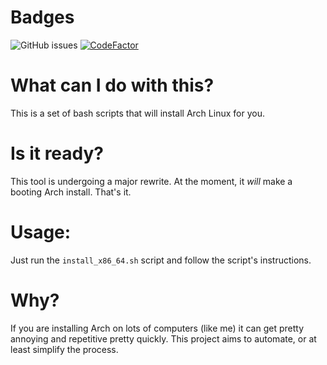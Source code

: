 # Badges
![GitHub issues](https://img.shields.io/github/issues/satcom886/arch-install)
[![CodeFactor](https://www.codefactor.io/repository/github/satcom886/arch-install/badge)](https://www.codefactor.io/repository/github/satcom886/arch-install)
# What can I do with this?
This is a set of bash scripts that will install Arch Linux for you.
# Is it ready?
This tool is undergoing a major rewrite. At the moment, it *will* make a booting Arch install. That's it.
# Usage:
Just run the `install_x86_64.sh` script and follow the script's instructions.
# Why?
If you are installing Arch on lots of computers (like me) it can get pretty annoying and repetitive pretty quickly. This project aims to automate, or at least simplify the process.